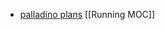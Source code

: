 - [palladino plans](https://docs.google.com/document/d/e/2PACX-1vTXIwQE99RiAfVJOdjUIlhZj7_D0k0LHE0U9gDatL1p4TXEVZZ_Rj60S3wczDzgystpcIwOS4kKI6R9/pub?fbclid=IwZXh0bgNhZW0CMTEAAR2_GShl6s57o5owSgiNvH9KTepJP-bQxj4SGpgZi9QevuKvpLk5oyuRYw4_aem_ACUHFV7ZrP07_jBEizQ1Mw)
[[Running MOC]]